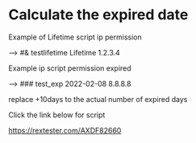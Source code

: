 # Calculate the expired date

Example of Lifetime script ip permission

--> #& testlifetime Lifetime 1.2.3.4

Example ip script permission expired

--> ### test_exp 2022-02-08 8.8.8.8

replace +10days to the actual number of expired days

Click the link below for script

https://rextester.com/AXDF82660
